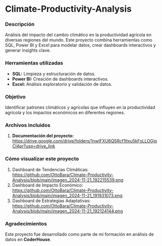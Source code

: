 # Climate-Productivity-Analysis

### Descripción
Análisis del impacto del cambio climático en la productividad agrícola en diversas regiones del mundo. Este proyecto combina herramientas como SQL, Power BI y Excel para modelar datos, crear dashboards interactivos y generar insights clave.

### Herramientas utilizadas
- **SQL:** Limpieza y estructuración de datos.
- **Power BI:** Creación de dashboards interactivos.
- **Excel:** Análisis exploratorio y validación de datos.

### Objetivo
Identificar patrones climáticos y agrícolas que influyen en la productividad agrícola y los impactos económicos en diferentes regiones.

### Archivos incluidos
1. **Documentación del proyecto:**
  https://drive.google.com/drive/folders/1nwIFXU6Q5Rcf1ltxu5kFsLLOGjpCl4pr?usp=drive_link

### Cómo visualizar este proyecto
1. Dashboard de Tendencias Climáticas: https://github.com/OttoBara/Climate-Productivity-Analysis/blob/main/imagen_2024-11-21_192215539.png
2. Dashboard de Impacto Económico: https://github.com/OttoBara/Climate-Productivity-Analysis/blob/main/imagen_2024-11-21_191931073.png
3. Dashboard de Estrategias Adaptativas: https://github.com/OttoBara/Climate-Productivity-Analysis/blob/main/imagen_2024-11-21_192124144.png

### Agradecimientos
Este proyecto fue desarrollado como parte de mi formación en análisis de datos en **CoderHouse**.
